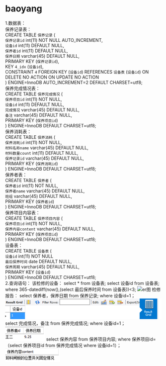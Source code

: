 # baoyang
1.数据表：<br/>
保养记录表：<br/>
CREATE TABLE `保养记录` (<br/>
  `保养记录id` int(11) NOT NULL AUTO_INCREMENT,<br/>
  `设备id` int(11) DEFAULT NULL,<br/>
  `保养者id` int(11) DEFAULT NULL,<br/>
  `保养日期` varchar(45) DEFAULT NULL,<br/>
  PRIMARY KEY (`保养记录id`),<br/>
  KEY `4_idx` (`设备id`),<br/>
  CONSTRAINT `4` FOREIGN KEY (`设备id`) REFERENCES `设备表` (`设备id`) ON DELETE NO ACTION ON UPDATE NO ACTION<br/>
) ENGINE=InnoDB AUTO_INCREMENT=2 DEFAULT CHARSET=utf8;<br/>
保养完成情况表：<br/>
CREATE TABLE `保养完成情况` (<br/>
  `保养项目id` int(11) NOT NULL,<br/>
  `设备id` int(11) DEFAULT NULL,<br/>
  `完成情况` varchar(45) DEFAULT NULL,<br/>
  `备注` varchar(45) DEFAULT NULL,<br/>
  PRIMARY KEY (`保养项目id`)<br/>
) ENGINE=InnoDB DEFAULT CHARSET=utf8;<br/>
保养消耗表：<br/>
CREATE TABLE `保养消耗` (<br/>
  `保养消耗id` int(11) NOT NULL,<br/>
  `材料名称name` varchar(45) DEFAULT NULL,<br/>
  `材料数量count` int(11) DEFAULT NULL,<br/>
  `保养记录id` varchar(45) DEFAULT NULL,<br/>
  PRIMARY KEY (`保养消耗id`)<br/>
) ENGINE=InnoDB DEFAULT CHARSET=utf8;<br/>
保养者表：<br/>
CREATE TABLE `保养者` (<br/>
  `保养者id` int(11) NOT NULL,<br/>
  `保养者name` varchar(45) DEFAULT NULL,<br/>
  `班组` varchar(45) DEFAULT NULL,<br/>
  PRIMARY KEY (`保养者id`)<br/>
) ENGINE=InnoDB DEFAULT CHARSET=utf8;<br/>
保养项目内容表：<br/>
CREATE TABLE `保养项目内容` (<br/>
  `保养项目id` int(11) NOT NULL,<br/>
  `保养内容content` varchar(45) DEFAULT NULL,<br/>
  PRIMARY KEY (`保养项目id`)<br/>
) ENGINE=InnoDB DEFAULT CHARSET=utf8;<br/>
设备表：<br/>
CREATE TABLE `设备表` (<br/>
  `设备id` int(11) NOT NULL<br/>
  `最后保养时间` date DEFAULT NULL,<br/>
  `保养周期` varchar(45) DEFAULT NULL,<br/>
  PRIMARY KEY (`设备id`)<br/>
) ENGINE=InnoDB DEFAULT CHARSET=utf8;<br/>
2.查询语句：
该检修的设备：
select * from 设备表;
select 设备id from 设备表;
where 365-datediff(now(),(select 最后保养时间 from 设备表))<3;
![er图](https://github.com/09143797/baoyang/blob/master/er图.png)
检修报告：
select 保养者，保养日期 from 保养记录;
where 设备id=1；
![w1](https://github.com/09143797/baoyang/blob/master/w1.png)
select 完成情况，备注 from 保养完成情况;
where 设备id=1；
![w2](https://github.com/09143797/baoyang/blob/master/w2.png)
select 保养内容 from 保养项目内容;
where 保养项目id=（select 保养项目id from 保养完成情况 where 设备id=1）；
![w3](https://github.com/09143797/baoyang/blob/master/w3.png)
